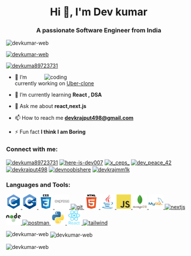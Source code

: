 <h1 align="center">Hi 👋, I'm Dev kumar</h1>
<h3 align="center">A passionate Software Engineer from India</h3>


<p align="left"> <img src="https://komarev.com/ghpvc/?username=devkumar-web&label=Profile%20views&color=0e75b6&style=flat" alt="devkumar-web" /> </p>

<p align="left"> <a href="https://github.com/ryo-ma/github-profile-trophy"><img src="https://github-profile-trophy.vercel.app/?username=devkumar-web" alt="devkumar-web" /></a> </p>

<p align="left"> <a href="https://twitter.com/devkuma89723731" target="blank"><img src="https://img.shields.io/twitter/follow/devkuma89723731?logo=twitter&style=for-the-badge" alt="devkuma89723731" /></a> </p>

<img align="right" alt="coding" width="400" src= "https://cdn.dribbble.com/userupload/22906166/file/original-ffcac8e074af7de5e6ac6db9873dff66.gif"> 

- 🔭 I’m currently working on [Uber-clone](https://github.com/Devkumar-web/Uber-clone)

- 🌱 I’m currently learning **React , DSA**

- 💬 Ask me about **react,next.js**

- 📫 How to reach me **devkrajput498@gmail.com**

- ⚡ Fun fact **I think I am Boring**

<h3 align="left">Connect with me:</h3>
<p align="left">
<a href="https://twitter.com/devkuma89723731" target="blank"><img align="center" src="https://raw.githubusercontent.com/rahuldkjain/github-profile-readme-generator/master/src/images/icons/Social/twitter.svg" alt="devkuma89723731" height="30" width="40" /></a>
<a href="https://linkedin.com/in/here-is-dev007" target="blank"><img align="center" src="https://raw.githubusercontent.com/rahuldkjain/github-profile-readme-generator/master/src/images/icons/Social/linked-in-alt.svg" alt="here-is-dev007" height="30" width="40" /></a>
<a href="https://instagram.com/x_ceps_" target="blank"><img align="center" src="https://raw.githubusercontent.com/rahuldkjain/github-profile-readme-generator/master/src/images/icons/Social/instagram.svg" alt="x_ceps_" height="30" width="40" /></a>
<a href="https://www.codechef.com/users/dev_peace_42" target="blank"><img align="center" src="https://cdn.jsdelivr.net/npm/simple-icons@3.1.0/icons/codechef.svg" alt="dev_peace_42" height="30" width="40" /></a>
<a href="https://www.hackerrank.com/devkrajput498" target="blank"><img align="center" src="https://raw.githubusercontent.com/rahuldkjain/github-profile-readme-generator/master/src/images/icons/Social/hackerrank.svg" alt="devkrajput498" height="30" width="40" /></a>
<a href="https://www.leetcode.com/devnoobishere" target="blank"><img align="center" src="https://raw.githubusercontent.com/rahuldkjain/github-profile-readme-generator/master/src/images/icons/Social/leet-code.svg" alt="devnoobishere" height="30" width="40" /></a>
<a href="https://auth.geeksforgeeks.org/user/devkrajmm1k" target="blank"><img align="center" src="https://raw.githubusercontent.com/rahuldkjain/github-profile-readme-generator/master/src/images/icons/Social/geeks-for-geeks.svg" alt="devkrajmm1k" height="30" width="40" /></a>
</p>

<h3 align="left">Languages and Tools:</h3>
<p align="left"> <a href="https://www.cprogramming.com/" target="_blank" rel="noreferrer"> <img src="https://raw.githubusercontent.com/devicons/devicon/master/icons/c/c-original.svg" alt="c" width="40" height="40"/> </a> <a href="https://www.w3schools.com/cpp/" target="_blank" rel="noreferrer"> <img src="https://raw.githubusercontent.com/devicons/devicon/master/icons/cplusplus/cplusplus-original.svg" alt="cplusplus" width="40" height="40"/> </a> <a href="https://www.w3schools.com/css/" target="_blank" rel="noreferrer"> <img src="https://raw.githubusercontent.com/devicons/devicon/master/icons/css3/css3-original-wordmark.svg" alt="css3" width="40" height="40"/> </a> <a href="https://expressjs.com" target="_blank" rel="noreferrer"> <img src="https://raw.githubusercontent.com/devicons/devicon/master/icons/express/express-original-wordmark.svg" alt="express" width="40" height="40"/> </a> <a href="https://git-scm.com/" target="_blank" rel="noreferrer"> <img src="https://www.vectorlogo.zone/logos/git-scm/git-scm-icon.svg" alt="git" width="40" height="40"/> </a> <a href="https://www.w3.org/html/" target="_blank" rel="noreferrer"> <img src="https://raw.githubusercontent.com/devicons/devicon/master/icons/html5/html5-original-wordmark.svg" alt="html5" width="40" height="40"/> </a> <a href="https://www.java.com" target="_blank" rel="noreferrer"> <img src="https://raw.githubusercontent.com/devicons/devicon/master/icons/java/java-original.svg" alt="java" width="40" height="40"/> </a> <a href="https://developer.mozilla.org/en-US/docs/Web/JavaScript" target="_blank" rel="noreferrer"> <img src="https://raw.githubusercontent.com/devicons/devicon/master/icons/javascript/javascript-original.svg" alt="javascript" width="40" height="40"/> </a> <a href="https://www.mongodb.com/" target="_blank" rel="noreferrer"> <img src="https://raw.githubusercontent.com/devicons/devicon/master/icons/mongodb/mongodb-original-wordmark.svg" alt="mongodb" width="40" height="40"/> </a> <a href="https://www.mysql.com/" target="_blank" rel="noreferrer"> <img src="https://raw.githubusercontent.com/devicons/devicon/master/icons/mysql/mysql-original-wordmark.svg" alt="mysql" width="40" height="40"/> </a> <a href="https://nextjs.org/" target="_blank" rel="noreferrer"> <img src="https://cdn.worldvectorlogo.com/logos/nextjs-2.svg" alt="nextjs" width="40" height="40"/> </a> <a href="https://nodejs.org" target="_blank" rel="noreferrer"> <img src="https://raw.githubusercontent.com/devicons/devicon/master/icons/nodejs/nodejs-original-wordmark.svg" alt="nodejs" width="40" height="40"/> </a> <a href="https://postman.com" target="_blank" rel="noreferrer"> <img src="https://www.vectorlogo.zone/logos/getpostman/getpostman-icon.svg" alt="postman" width="40" height="40"/> </a> <a href="https://www.python.org" target="_blank" rel="noreferrer"> <img src="https://raw.githubusercontent.com/devicons/devicon/master/icons/python/python-original.svg" alt="python" width="40" height="40"/> </a> <a href="https://reactjs.org/" target="_blank" rel="noreferrer"> <img src="https://raw.githubusercontent.com/devicons/devicon/master/icons/react/react-original-wordmark.svg" alt="react" width="40" height="40"/> </a> <a href="https://tailwindcss.com/" target="_blank" rel="noreferrer"> <img src="https://www.vectorlogo.zone/logos/tailwindcss/tailwindcss-icon.svg" alt="tailwind" width="40" height="40"/> </a> </p>

<p><img align="left" src="https://github-readme-stats.vercel.app/api/top-langs?username=devkumar-web&show_icons=true&locale=en&layout=compact" alt="devkumar-web" /></p>

<p>&nbsp;<img align="center" src="https://github-readme-stats.vercel.app/api?username=devkumar-web&show_icons=true&locale=en" alt="devkumar-web" /></p>

<p><img align="center" src="https://github-readme-streak-stats.herokuapp.com/?user=devkumar-web&" alt="devkumar-web" /></p>
